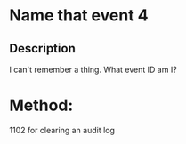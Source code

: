 # Name that event 4

## Description

I can't remember a thing. What event ID am I?

# Method:

1102 for clearing an audit log


